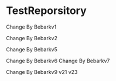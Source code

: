# TestReporsitory

Change By Bebarkv1

Change By Bebarkv2



Change By Bebarkv5

Change By Bebarkv6
Change By Bebarkv7


Change By Bebarkv9
v21
v23


